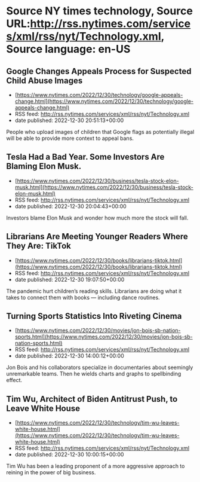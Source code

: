 # Source NY times technology, Source URL:http://rss.nytimes.com/services/xml/rss/nyt/Technology.xml, Source language: en-US

## Google Changes Appeals Process for Suspected Child Abuse Images
 - [https://www.nytimes.com/2022/12/30/technology/google-appeals-change.html](https://www.nytimes.com/2022/12/30/technology/google-appeals-change.html)
 - RSS feed: http://rss.nytimes.com/services/xml/rss/nyt/Technology.xml
 - date published: 2022-12-30 20:51:13+00:00

People who upload images of children that Google flags as potentially illegal will be able to provide more context to appeal bans.

## Tesla Had a Bad Year. Some Investors Are Blaming Elon Musk.
 - [https://www.nytimes.com/2022/12/30/business/tesla-stock-elon-musk.html](https://www.nytimes.com/2022/12/30/business/tesla-stock-elon-musk.html)
 - RSS feed: http://rss.nytimes.com/services/xml/rss/nyt/Technology.xml
 - date published: 2022-12-30 20:04:43+00:00

Investors blame Elon Musk and wonder how much more the stock will fall.

## Librarians Are Meeting Younger Readers Where They Are: TikTok
 - [https://www.nytimes.com/2022/12/30/books/librarians-tiktok.html](https://www.nytimes.com/2022/12/30/books/librarians-tiktok.html)
 - RSS feed: http://rss.nytimes.com/services/xml/rss/nyt/Technology.xml
 - date published: 2022-12-30 19:07:50+00:00

The pandemic hurt children’s reading skills. Librarians are doing what it takes to connect them with books — including dance routines.

## Turning Sports Statistics Into Riveting Cinema
 - [https://www.nytimes.com/2022/12/30/movies/jon-bois-sb-nation-sports.html](https://www.nytimes.com/2022/12/30/movies/jon-bois-sb-nation-sports.html)
 - RSS feed: http://rss.nytimes.com/services/xml/rss/nyt/Technology.xml
 - date published: 2022-12-30 14:00:12+00:00

Jon Bois and his collaborators specialize in documentaries about seemingly unremarkable teams. Then he wields charts and graphs to spellbinding effect.

## Tim Wu, Architect of Biden Antitrust Push, to Leave White House
 - [https://www.nytimes.com/2022/12/30/technology/tim-wu-leaves-white-house.html](https://www.nytimes.com/2022/12/30/technology/tim-wu-leaves-white-house.html)
 - RSS feed: http://rss.nytimes.com/services/xml/rss/nyt/Technology.xml
 - date published: 2022-12-30 10:00:15+00:00

Tim Wu has been a leading proponent of a more aggressive approach to reining in the power of big business.
